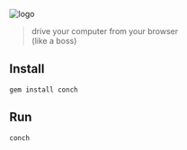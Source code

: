 ![logo](https://raw.github.com/limadelic/conch/master/docs/banner.png)
> drive your computer from your browser    
> (like a boss)

## Install
```
gem install conch
```

## Run
```
conch
```

